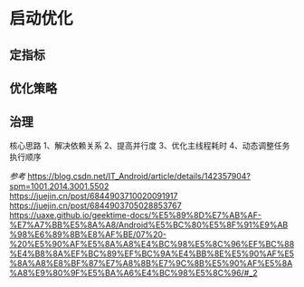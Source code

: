 # 启动优化

## 定指标

## 优化策略

## 治理

核心思路
1、解决依赖关系
2、提高并行度
3、优化主线程耗时
4、动态调整任务执行顺序

*参考*
https://blog.csdn.net/IT_Android/article/details/142357904?spm=1001.2014.3001.5502  
https://juejin.cn/post/6844903710020091917  
https://juejin.cn/post/6844903705028853767
https://uaxe.github.io/geektime-docs/%E5%89%8D%E7%AB%AF-%E7%A7%BB%E5%8A%A8/Android%E5%BC%80%E5%8F%91%E9%AB%98%E6%89%8B%E8%AF%BE/07%20-%20%E5%90%AF%E5%8A%A8%E4%BC%98%E5%8C%96%EF%BC%88%E4%B8%8A%EF%BC%89%EF%BC%9A%E4%BB%8E%E5%90%AF%E5%8A%A8%E8%BF%87%E7%A8%8B%E7%9C%8B%E5%90%AF%E5%8A%A8%E9%80%9F%E5%BA%A6%E4%BC%98%E5%8C%96/#_2